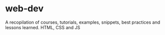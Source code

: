 # web-dev
A recopilation of courses, tutorials, examples, snippets, best practices and lessons learned.
HTML, CSS and JS
